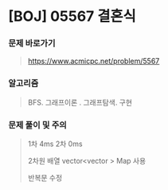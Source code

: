 # [BOJ] 05567 결혼식

### 문제 바로가기

>  https://www.acmicpc.net/problem/5567

### 알고리즘

> BFS. 그래프이론 . 그래프탐색. 구현

### 문제 풀이 및 주의

> 1차 4ms 2차 0ms
>
> 2차원 배열 vector<vector <int>> Map 사용
>
> 반복문 수정
